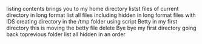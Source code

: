 listing contents
brings you to my home directory
listst files of current directory in long format
list all files including hidden in long format
files with IDS
creating directory in the /tmp folder using script
Betty in my first directory
this is moving the betty file
delete
Bye bye my first directory
going back toprevious folder
list all hidden in an order
